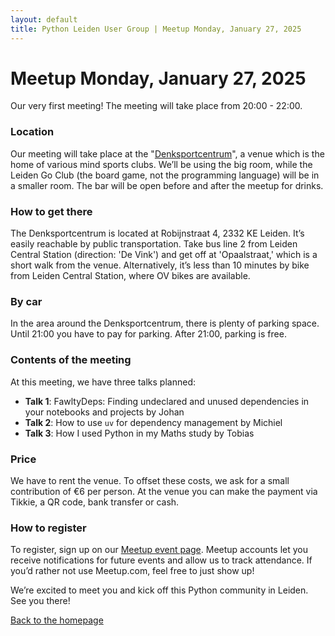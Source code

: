 ```yaml
---
layout: default
title: Python Leiden User Group | Meetup Monday, January 27, 2025
---
```


# Meetup Monday, January 27, 2025

Our very first meeting! The meeting will take place from 20:00 - 22:00.

### Location

Our meeting will take place at the "[Denksportcentrum](https://www.denksportcentrumleiden.nl/)",
a venue which is the home of various mind sports clubs. We’ll be using the big room, while the
Leiden Go Club (the board game, not the programming language) will be in a smaller room. The
bar will be open before and after the meetup for drinks.

### How to get there

The Denksportcentrum is located at Robijnstraat 4, 2332 KE Leiden. It’s easily reachable by
public transportation. Take bus line 2 from Leiden Central Station (direction: 'De Vink')
and get off at 'Opaalstraat,' which is a short walk from the venue. Alternatively, it’s less
than 10 minutes by bike from Leiden Central Station, where OV bikes are available.

### By car

In the area around the Denksportcentrum, there is plenty of parking space. Until 21:00 you have
to pay for parking. After 21:00, parking is free.

### Contents of the meeting

At this meeting, we have three talks planned:

- **Talk 1**: FawltyDeps: Finding undeclared and unused dependencies in your notebooks and projects by Johan
- **Talk 2**: How to use `uv` for dependency management by Michiel
- **Talk 3**: How I used Python in my Maths study by Tobias

### Price

We have to rent the venue. To offset these costs, we ask for a small contribution of €6 per person.
At the venue you can make the payment via Tikkie, a QR code, bank transfer or cash.

### How to register

To register, sign up on our [Meetup event page](https://www.meetup.com/leiden-python-user-group/events/305358713/).
Meetup accounts let you receive notifications for future events and allow us to track attendance.
If you’d rather not use Meetup.com, feel free to just show up!

We’re excited to meet you and kick off this Python community in Leiden. See you there!

[Back to the homepage](/)
